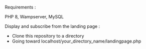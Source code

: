Requirements :

PHP 8, Wampserver, MySQL

Display and subscribe from the landing page :

- Clone this repository to a directory
- Going toward localhost/your_directory_name/landingpage.php

